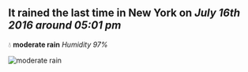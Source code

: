 ## It rained the last time in New York on *July 16th 2016 around 05:01 pm*
💧  **moderate rain** *Humidity 97%*

![moderate rain](http://openweathermap.org/img/w/10d.png)
